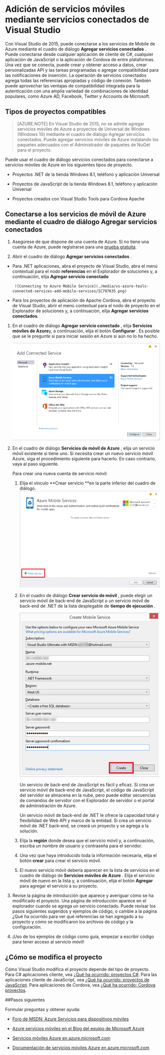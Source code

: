 <properties 
   pageTitle="Adición de servicios móviles mediante servicios conectados en Visual Studio | Microsoft Azure"
   description="Agregar servicios móviles mediante el cuadro de diálogo Servicios de conectados agregar de Visual Studio"
   services="visual-studio-online"
   documentationCenter="na"
   authors="mlhoop"
   manager="douge"
   editor="" />
<tags 
   ms.service="visual-studio-online"
   ms.devlang="na"
   ms.topic="article"
   ms.tgt_pltfrm="na"
   ms.workload="mobile"
   ms.date="12/16/2015"
   ms.author="mlearned" />

# <a name="adding-mobile-services-by-using-visual-studio-connected-services"></a>Adición de servicios móviles mediante servicios conectados de Visual Studio

Con Visual Studio de 2015, puede conectarse a los servicios de Mobile de Azure mediante el cuadro de diálogo **Agregar servicios conectados** . Puede conectarse desde cualquier aplicación de cliente de C#, cualquier aplicación de JavaScript o la aplicación de Cordova de entre plataformas. Una vez que se conecta, puede crear y obtener acceso a datos, crear personalizadas API y las tareas programadas o agregar compatibilidad para las notificaciones de inserción.  La operación de servicios conectados agrega todas las referencias apropiadas y código de conexión. También puede aprovechar las ventajas de compatibilidad integrada para la autenticación con una amplia variedad de combinaciones de identidad populares, como Azure AD, Facebook, Twitter y Accounts de Microsoft.

## <a name="supported-project-types"></a>Tipos de proyectos compatibles

>[AZURE.NOTE] En Visual Studio de 2015, no se admite agregar servicios móviles de Azure a proyectos de Universal de Windows (Windows 10) mediante el cuadro de diálogo Agregar servicios conectados. Puede agregar servicios móviles de Azure instalando los paquetes adecuados con el Administrador de paquetes de NuGet para el proyecto.

Puede usar el cuadro de diálogo servicios conectados para conectarse a servicios móviles de Azure en los siguientes tipos de proyecto.

- Proyectos .NET de la tienda Windows 8.1, teléfono y aplicación Universal

- Proyectos de JavaScript de la tienda Windows 8.1, teléfono y aplicación Universal

- Proyectos creados con Visual Studio Tools para Cordova Apache


## <a name="connect-to-azure-mobile-services-using-the-add-connected-services-dialog"></a>Conectarse a los servicios de móvil de Azure mediante el cuadro de diálogo Agregar servicios conectados

1. Asegúrese de que dispone de una cuenta de Azure. Si no tiene una cuenta de Azure, puede registrarse para una [prueba gratuita](http://go.microsoft.com/fwlink/?LinkId=518146).

1. Abrir el cuadro de diálogo **Agregar servicios conectados** .
 - Para .NET aplicaciones, abra el proyecto de Visual Studio, abra el menú contextual para el nodo **referencias** en el Explorador de soluciones y, a continuación, elija **Agregar servicio conectado**
 
        ![Connecting to Azure Mobile Service](./media/vs-azure-tools-connected-services-add-mobile-services/IC797635.png)

 - Para los proyectos de aplicación de Apache Cordova, abra el proyecto de Visual Studio, abrir el menú contextual para el nodo de proyecto en el Explorador de soluciones y, a continuación, elija **Agregar servicios conectados**.

1. En el cuadro de diálogo **Agregar servicio conectado** , elija **Servicios móviles de Azure**y, a continuación, elija el botón **Configurar** . Es posible que se le pregunte si para iniciar sesión en Azure si aún no lo ha hecho.

    ![Agregar un servicio móvil de Azure](./media/vs-azure-tools-connected-services-add-mobile-services/IC797636.png)

1. En el cuadro de diálogo **Servicios de móvil de Azure** , elija un servicio móvil existente si tiene uno. Si necesita crear un nuevo servicio móvil Azure, siga el procedimiento siguiente para hacerlo. En caso contrario, vaya al paso siguiente.

    Para crear una nueva cuenta de servicio móvil:
    1. Elija el vínculo **Crear servicio **en la parte inferior del cuadro de diálogo.
        ![Agregar nuevo servicio móvil de conectada](./media/vs-azure-tools-connected-services-add-mobile-services/IC797637.png)




    2. En el cuadro de diálogo **Crear servicio de móvil** , puede elegir un servicio móvil de back-end de JavaScript o un servicio móvil de back-end de .NET de la lista desplegable de **tiempo de ejecución** . 
  
        ![Creación de un servicio móvil](./media/vs-azure-tools-connected-services-add-mobile-services/IC797638.png)

        Un servicio de back-end de JavaScript es fácil y eficaz. Si crea un servicio móvil de back-end de JavaScript, el código de JavaScript del servidor se almacena en la nube, pero puede editar secuencias de comandos de servidor con el Explorador de servidor o el portal de administración de Azure. 

        Un servicio móvil de back-end de .NET le ofrece la capacidad total y flexibilidad de Web API y marco de la entidad. Si crea un servicio móvil de .NET back-end, se creará un proyecto y se agrega a la solución. 

    1. Elija la **región** donde desea que el servicio móvil y, a continuación, escriba un nombre de usuario y contraseña para el servidor.
 
    1. Una vez que haya introducido toda la información necesaria, elija el botón **crear** para crear el servicio móvil.
    2. El nuevo servicio móvil debería aparecer en la lista de servicios en el cuadro de diálogo de **Servicios móviles de Azure** . Elija el servicio móvil de nuevo en la lista y, a continuación, elija el botón **Agregar** para agregar el servicio a su proyecto.
    

1. Revise la página de introducción que aparece y averiguar cómo se ha modificado el proyecto. Una página de introducción aparece en el explorador cuando se agrega un servicio conectado. Puede revisar los pasos siguientes sugeridos y ejemplos de código, o cambie a la página ¿Qué ha ocurrido para ver qué referencias se han agregado a su proyecto y cómo se modificaron los archivos de código y la configuración.

1. ¡Uso de los ejemplos de código como guía, empezar a escribir código para tener acceso al servicio móvil!

## <a name="how-your-project-is-modified"></a>¿Cómo se modifica el proyecto

Cómo Visual Studio modifica el proyecto depende del tipo de proyecto. Para C# aplicaciones cliente, vea [¿Qué ha ocurrido: proyectos C#](http://go.microsoft.com/fwlink/p/?LinkId=513119). Para las aplicaciones cliente de JavaScript, vea [¿Qué ha ocurrido: proyectos de JavaScript](http://go.microsoft.com/fwlink/p/?LinkId=513120). Para aplicaciones de Cordova, vea [¿Qué ha ocurrido: Cordova proyectos](http://go.microsoft.com/fwlink/p/?LinkId=513116).


##<a name="next-steps"></a>Pasos siguientes

Formular preguntas y obtener ayuda: 

 - [Foro de MSDN: Azure Servicios para dispositivos móviles](https://social.msdn.microsoft.com/forums/azure/home?forum=azuremobile)

 - [Azure servicios móviles en el Blog del equipo de Microsoft Azure](https://azure.microsoft.com/blog/topics/mobile/)

 - [Servicios móviles Azure en azure.microsoft.com](https://azure.microsoft.com/services/mobile-services/)

 - [Documentación de servicios móviles Azure en azure.microsoft.com](https://azure.microsoft.com/documentation/services/mobile-services/)



